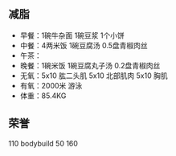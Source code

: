 ## 减脂 ##
* 早餐：1碗牛杂面 1碗豆浆 1个小饼
* 中餐：4两米饭 1碗豆腐汤 0.5盘青椒肉丝
* 午茶：
* 晚餐：1碗米饭 1碗豆腐丸子汤 0.2盘青椒肉丝
* 无氧：5x10 肱二头肌 5x10 北部肌肉 5x10 胸肌
* 有氧：2000米 游泳
* 体重：85.4KG


## 荣誉 ##
110
bodybuild 50
160
